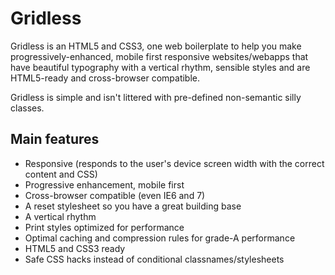 Gridless
========

Gridless is an HTML5 and CSS3, one web boilerplate to help you make progressively-enhanced, mobile first responsive websites/webapps that have beautiful typography with a vertical rhythm, sensible styles and are HTML5-ready and cross-browser compatible.

Gridless is simple and isn't littered with pre-defined non-semantic silly classes.

Main features
-------------
- Responsive (responds to the user's device screen width with the correct content and CSS)
- Progressive enhancement, mobile first
- Cross-browser compatible (even IE6 and 7)
- A reset stylesheet so you have a great building base
- A vertical rhythm
- Print styles optimized for performance
- Optimal caching and compression rules for grade-A performance
- HTML5 and CSS3 ready
- Safe CSS hacks instead of conditional classnames/stylesheets